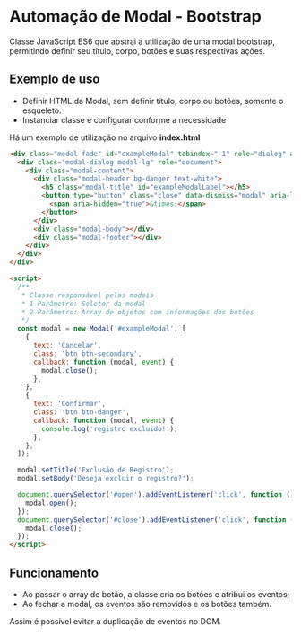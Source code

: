 # Automação de Modal - Bootstrap

Classe JavaScript ES6 que abstrai a utilização de uma modal bootstrap, permitindo
definir seu título, corpo, botões e suas respectivas ações.

## Exemplo de uso

- Definir HTML da Modal, sem definir titulo, corpo ou botões, somente o esqueleto.
- Instanciar classe e configurar conforme a necessidade

Há um exemplo de utilização no arquivo **index.html**

```html
<div class="modal fade" id="exampleModal" tabindex="-1" role="dialog" aria-labelledby="exampleModalLabel" aria-hidden="true">
  <div class="modal-dialog modal-lg" role="document">
    <div class="modal-content">
      <div class="modal-header bg-danger text-white">
        <h5 class="modal-title" id="exampleModalLabel"></h5>
        <button type="button" class="close" data-dismiss="modal" aria-label="Close">
          <span aria-hidden="true">&times;</span>
        </button>
      </div>
      <div class="modal-body"></div>
      <div class="modal-footer"></div>
    </div>
  </div>
</div>

<script>
  /**
   * Classe responsável pelas modais
   * 1 Parâmetro: Seletor da modal
   * 2 Parâmetro: Array de objetos com informações dos botões
   */
  const modal = new Modal('#exampleModal', [
    {
      text: 'Cancelar',
      class: 'btn btn-secondary',
      callback: function (modal, event) {
        modal.close();
      },
    },
    {
      text: 'Confirmar',
      class: 'btn btn-danger',
      callback: function (modal, event) {
        console.log('registro excluido!');
      },
    },
  ]);

  modal.setTitle('Exclusão de Registro');
  modal.setBody('Deseja excluir o registro?');

  document.querySelector('#open').addEventListener('click', function () {
    modal.open();
  });
  document.querySelector('#close').addEventListener('click', function () {
    modal.close();
  });
</script>
```

## Funcionamento

- Ao passar o array de botão, a classe cria os botões e atribui os eventos;
- Ao fechar a modal, os eventos são removidos e os botões também.

Assim é possível evitar a duplicação de eventos no DOM.
